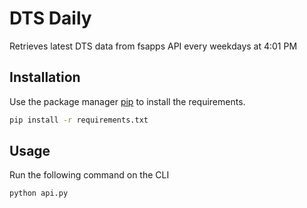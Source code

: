 # DTS Daily
Retrieves latest DTS data from fsapps API every weekdays at 4:01 PM


## Installation

Use the package manager [pip](https://pip.pypa.io/en/stable/) to install the requirements.

```bash
pip install -r requirements.txt
```


## Usage

Run the following command on the CLI
```python
python api.py
```

